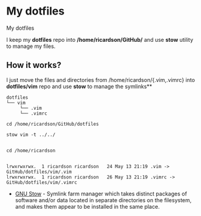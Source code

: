 # My dotfiles
My dotfiles 


I keep my **dotfiles** repo into **/home/ricardson/GitHub/** and use **stow** utility to manage my files.


## How it works?

I just move the files and directories from /home/ricardson/{.vim,.vimrc} into **dotfiles/vim** repo and use **stow** to manage the symlinks**


```
dotfiles
└── vim
     └── .vim
     └── .vimrc
```



```
cd /home/ricardson/GitHub/dotfiles

stow vim -t ../../


cd /home/ricardson


lrwxrwxrwx.  1 ricardson ricardson   24 May 13 21:19 .vim -> GitHub/dotfiles/vim/.vim
lrwxrwxrwx.  1 ricardson ricardson   26 May 13 21:19 .vimrc -> GitHub/dotfiles/vim/.vimrc

```




* [GNU Stow](http://www.gnu.org/software/stow/) - Symlink farm manager which takes distinct packages of software and/or data located in separate directories on the filesystem, and makes them appear to be installed in the same place.
